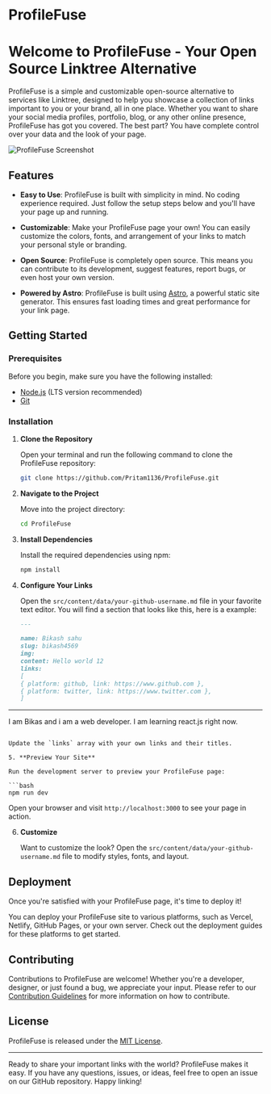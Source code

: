 # ProfileFuse

# Welcome to ProfileFuse - Your Open Source Linktree Alternative

ProfileFuse is a simple and customizable open-source alternative to services like Linktree, designed to help you showcase a collection of links important to you or your brand, all in one place. Whether you want to share your social media profiles, portfolio, blog, or any other online presence, ProfileFuse has got you covered. The best part? You have complete control over your data and the look of your page.

![ProfileFuse Screenshot](screenshot.png)

## Features

- **Easy to Use**: ProfileFuse is built with simplicity in mind. No coding experience required. Just follow the setup steps below and you'll have your page up and running.
- **Customizable**: Make your ProfileFuse page your own! You can easily customize the colors, fonts, and arrangement of your links to match your personal style or branding.

- **Open Source**: ProfileFuse is completely open source. This means you can contribute to its development, suggest features, report bugs, or even host your own version.

- **Powered by Astro**: ProfileFuse is built using [Astro](https://astro.build/), a powerful static site generator. This ensures fast loading times and great performance for your link page.

## Getting Started

### Prerequisites

Before you begin, make sure you have the following installed:

- [Node.js](https://nodejs.org/) (LTS version recommended)
- [Git](https://git-scm.com/)

### Installation

1. **Clone the Repository**

   Open your terminal and run the following command to clone the ProfileFuse repository:

   ```bash
   git clone https://github.com/Pritam1136/ProfileFuse.git
   ```

2. **Navigate to the Project**

   Move into the project directory:

   ```bash
   cd ProfileFuse
   ```

3. **Install Dependencies**

   Install the required dependencies using npm:

   ```bash
   npm install
   ```

4. **Configure Your Links**

   Open the `src/content/data/your-github-username.md` file in your favorite text editor. You will find a section that looks like this, here is a example:

   ```md
   ---

   name: Bikash sahu
   slug: bikash4569
   img:
   content: Hello world 12
   links:
   [
   { platform: github, link: https://www.github.com },
   { platform: twitter, link: https://www.twitter.com },
   ]
   ```

---

I am Bikas and i am a web developer. I am learning react.js right now.

````

Update the `links` array with your own links and their titles.

5. **Preview Your Site**

Run the development server to preview your ProfileFuse page:

```bash
npm run dev
````

Open your browser and visit `http://localhost:3000` to see your page in action.

6. **Customize**

   Want to customize the look? Open the `src/content/data/your-github-username.md` file to modify styles, fonts, and layout.

## Deployment

Once you're satisfied with your ProfileFuse page, it's time to deploy it!

You can deploy your ProfileFuse site to various platforms, such as Vercel, Netlify, GitHub Pages, or your own server. Check out the deployment guides for these platforms to get started.

## Contributing

Contributions to ProfileFuse are welcome! Whether you're a developer, designer, or just found a bug, we appreciate your input. Please refer to our [Contribution Guidelines](CONTRIBUTING.md) for more information on how to contribute.

## License

ProfileFuse is released under the [MIT License](LICENSE).

---

Ready to share your important links with the world? ProfileFuse makes it easy. If you have any questions, issues, or ideas, feel free to open an issue on our GitHub repository. Happy linking!
